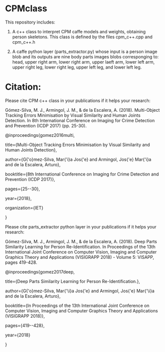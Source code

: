 # CPMclass

This repository includes:
1. A c++ class to interpret CPM caffe models and weights, obtaining person skeletons. This class is defined by the files cpm_c++.cpp and cpm_c++.h

2. A caffe python layer (parts_extractor.py) whose input is a person image blob and its outputs are nine body parts images blobs corresponging to: head, upper right arm, lower right arm, upper laeft arm, lower left arm, upper right leg, lower right leg, upper left leg, and lower left leg.
 
  

# Citation:

Please cite CPM c++ class in your publications if it helps your research:

Gómez-Silva, M. J., Armingol, J. M., & de la Escalera, A. (2018). Multi-Object Tracking Errors Minimisation by Visual Similarity and Human Joints Detection. In 8th International Conference on Imaging for Crime Detection and Prevention (ICDP 2017) (pp. 25-30).

@inproceedings{gomez2016multi,

  title={Multi-Object Tracking Errors Minimisation by Visual Similarity and Human Joints Detection},
  
  author={G{\'o}mez-Silva, Mar{\'i}a Jos{\'e} and Armingol, Jos{\'e} Mar{\'i}a and de la Escalera, Arturo},
  
  booktitle={8th International Conference on Imaging for Crime Detection and Prevention (ICDP 2017)},
  
  pages={25--30},
  
  year={2018},
  
  organization={IET}
  
}
 
 

Please cite parts_extractor python layer in your publications if it helps your research:

Gómez-Silva, M. J., Armingol, J. M., & de la Escalera, A. (2018). Deep Parts Similarity Learning for Person Re-Identification.  In Proceedings of the 13th International Joint Conference on Computer Vision, Imaging and Computer Graphics Theory and Applications (VISIGRAPP 2018) - Volume 5: VISAPP, pages 419-428.

@inproceedings{gomez2017deep, 

 title={Deep Parts Similarity Learning for Person Re-Identification.}, 
 
 author={G{'o}mez-Silva, Mar{'\i}a Jos{'e} and Armingol, Jos{'e} Mar{'\i}a and de la Escalera, Arturo}, 
 
 booktitle={In Proceedings of the 13th International Joint Conference on Computer Vision, Imaging and Computer Graphics Theory and Applications (VISIGRAPP 2018)}, 
 
 pages={419--428}, 
 
 year={2018} 
 
}
